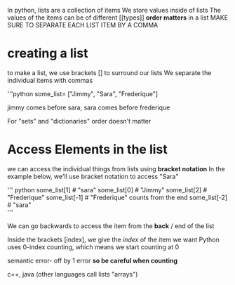 In python, lists are a collection of items
We store values inside of lists
The values of the items can be of different [[types]]
**order matters** in a list
MAKE SURE TO SEPARATE EACH LIST ITEM BY A COMMA
# creating a list
to make a list, we use brackets [] to surround our lists
We separate the individual items with commas

'''python
some_list= ["Jimmy", "Sara", "Frederique"]

jimmy comes before sara, sara comes before frederique

For "sets" and "dictionaries" order doesn't matter

# Access Elements in the list

we can access the individual things from lists using **bracket notation** 
In the example below, we'll use bracket notation to access "Sara"

''' python
some_list[1]            # "sara"
some_list[0]           # "Jimmy"
some_list[2]           # "Frederique"
some_list[-1]          # "Frederique" counts from the end 
some_list[-2]         # "sara"   
'''

We can go backwards to access the item from the **back** / end of the list

Inside the brackets [index], we give the *index* of the item we want
Python uses 0-index counting, which means we start counting at 0

semantic error- off by 1 error **so be careful when counting**

c++, java (other languages call lists "arrays")
